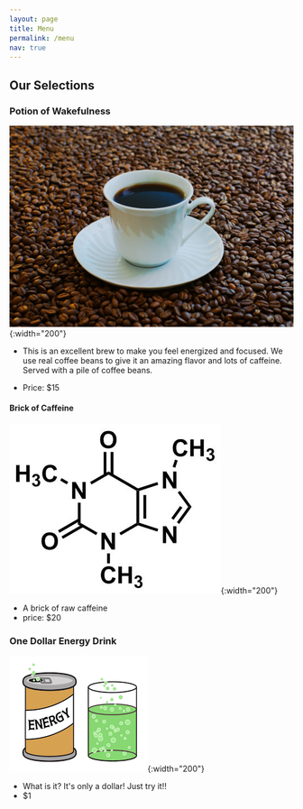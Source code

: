 ```yaml
---
layout: page
title: Menu
permalink: /menu
nav: true
---
```


## Our Selections

### Potion of Wakefulness
![coffee](./assets/images/coffee.jpg){:width="200"}

- This is an excellent brew to make you feel energized and focused. We use real coffee beans to give it an amazing flavor and lots of caffeine. 
Served with a pile of coffee beans. 

- Price: $15


#### Brick of Caffeine
![caffeine](assets/images/Caffeine_structure.png){:width="200"}
- A brick of raw caffeine
- price: $20


### One Dollar Energy Drink
![download](assets/images/download.png){:width="200"}

- What is it? It's only a dollar! Just try it!!
- $1



